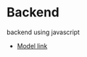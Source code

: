# Backend

backend using javascript
- [Model link](https://app.eraser.io/workspace/YtPqZ1VogxGy1jzIDkzj?origin=share)